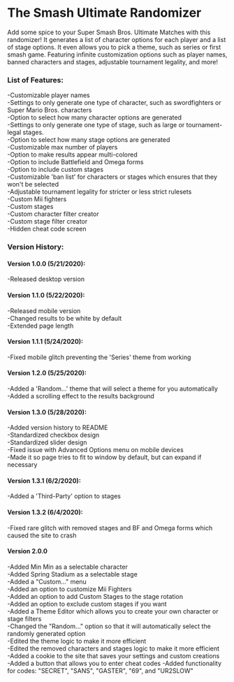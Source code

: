 # The Smash Ultimate Randomizer
Add some spice to your Super Smash Bros. Ultimate Matches with this randomizer! It generates a list of character options for each player and a list of stage options. It even allows you to pick a theme, such as series or first smash game. Featuring infinite customization options such as player names, banned characters and stages, adjustable tournament legality, and more!

### List of Features:
-Customizable player names  
-Settings to only generate one type of character, such as swordfighters or Super Mario Bros. characters  
-Option to select how many character options are generated  
-Settings to only generate one type of stage, such as large or tournament-legal stages.  
-Option to select how many stage options are generated  
-Customizable max number of players  
-Option to make results appear multi-colored  
-Option to include Battlefield and Omega forms  
-Option to include custom stages  
-Customizable 'ban list' for characters or stages which ensures that they won't be selected  
-Adjustable tournament legality for stricter or less strict rulesets  
-Custom Mii fighters  
-Custom stages  
-Custom character filter creator  
-Custom stage filter creator  
-Hidden cheat code screen

### Version History:

#### Version 1.0.0 (5/21/2020):
-Released desktop version  

#### Version 1.1.0 (5/22/2020):
-Released mobile version  
-Changed results to be white by default  
-Extended page length  

#### Version 1.1.1 (5/24/2020):
-Fixed mobile glitch preventing the 'Series' theme from working  

#### Version 1.2.0 (5/25/2020):
-Added a 'Random...' theme that will select a theme for you automatically  
-Added a scrolling effect to the results background  

#### Version 1.3.0 (5/28/2020):
-Added version history to README  
-Standardized checkbox design  
-Standardized slider design  
-Fixed issue with Advanced Options menu on mobile devices  
-Made it so page tries to fit to window by default, but can expand if necessary  

#### Version 1.3.1 (6/2/2020):
-Added a 'Third-Party' option to stages

#### Version 1.3.2 (6/4/2020):
-Fixed rare glitch with removed stages and BF and Omega forms which caused the site to crash

#### Version 2.0.0
-Added Min Min as a selectable character  
-Added Spring Stadium as a selectable stage  
-Added a "Custom..." menu  
-Added an option to customize Mii Fighters  
-Added an option to add Custom Stages to the stage rotation  
-Added an option to exclude custom stages if you want  
-Added a Theme Editor which allows you to create your own character or stage filters  
-Changed the "Random..." option so that it will automatically select the randomly generated option  
-Edited the theme logic to make it more efficient  
-Edited the removed characters and stages logic to make it more efficient  
-Added a cookie to the site that saves your settings and custom creations  
-Added a button that allows you to enter cheat codes
-Added functionality for codes: "SECRET", "SANS", "GASTER", "69", and "UR2SLOW"
